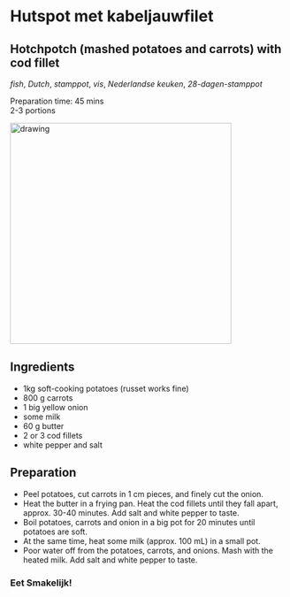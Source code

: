 # Hutspot met kabeljauwfilet 
## Hotchpotch (mashed potatoes and carrots) with cod fillet
_fish_, _Dutch_, _stamppot_, _vis_, _Nederlandse keuken_, _28-dagen-stamppot_

Preparation time: 45 mins  
2-3 portions  

<img src="images/dag-05_hutspot.JPG" alt="drawing" width="400"/>  

## Ingredients
* 1kg soft-cooking potatoes (russet works fine)
* 800 g carrots
* 1 big yellow onion
* some milk
* 60 g butter
* 2 or 3 cod fillets
* white pepper and salt 

## Preparation
* Peel potatoes, cut carrots in 1 cm pieces, and finely cut the onion.
* Heat the butter in a frying pan. Heat the cod fillets until they fall apart, approx. 30-40 minutes. Add salt and white pepper to taste. 
* Boil potatoes, carrots and onion in a big pot for 20 minutes until potatoes are soft.
* At the same time, heat some milk (approx. 100 mL) in a small pot.
* Poor water off from the potatoes, carrots, and onions. Mash with the heated milk. Add salt and white pepper to taste. 

### Eet Smakelijk!
